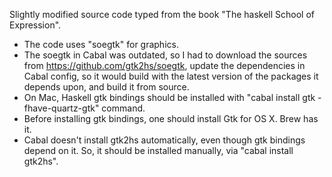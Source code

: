 Slightly modified source code typed from the book "The haskell School of Expression".

- The code uses "soegtk" for graphics.
- The soegtk in Cabal was outdated, so I had to download the sources from https://github.com/gtk2hs/soegtk, 
  update the dependencies in Cabal config, so it would build with the latest version of the packages it depends upon,
  and build it from source.
- On Mac, Haskell gtk bindings should be installed with "cabal install gtk -fhave-quartz-gtk" command.
- Before installing gtk bindings, one should install Gtk for OS X. Brew has it.
- Cabal doesn't install gtk2hs automatically, even though gtk bindings depend on it.
  So, it should be installed manually, via "cabal install gtk2hs".


